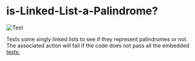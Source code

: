 # is-Linked-List-a-Palindrome?

![Test](https://github.com/banevare/is-Linked-List-a-Palindrome/workflows/Test/badge.svg)

Tests some singly linked lists to see if they represent palindromes or not. The associated action will fail if the code does not pass all the embedded [tests:](https://github.com/philiprbrenan/is-Linked-List-a-Palindrome/blob/bd28cc89f0c49a77a06e9254e45a7f5642f3c2d5/IsPalindrome.java#L97-L104)
